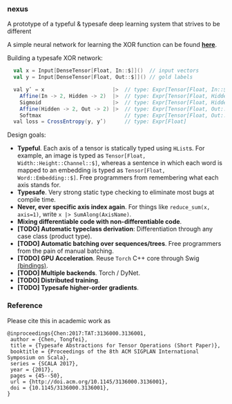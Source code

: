 ### nexus
A prototype of a typeful & typesafe deep learning system that strives to be different

A simple neural network for learning the XOR function can be found [**here**](https://github.com/ctongfei/nexus/blob/master/core/src/test/scala/nexus/XorTest.scala).

Building a typesafe XOR network:
```scala
  val x = Input[DenseTensor[Float, In::$]]()  // input vectors
  val y = Input[DenseTensor[Float, Out::$]]() // gold labels

  val yʹ = x                      |>  // type: Expr[Tensor[Float, In::$]]
    Affine(In -> 2, Hidden -> 2)  |>  // type: Expr[Tensor[Float, Hidden::$]]
    Sigmoid                       |>  // type: Expr[Tensor[Float, Hidden::$]]
    Affine(Hidden -> 2, Out -> 2) |>  // type: Expr[Tensor[Float, Out::$]]
    Softmax                           // type: Expr[Tensor[Float, Out::$]]
  val loss = CrossEntropy(y, yʹ)      // type: Expr[Float]
```

Design goals:

 - **Typeful**. Each axis of a tensor is statically typed using `HList`s. For example, an image is typed as `Tensor[Float, Width::Height::Channel::$]`, whereas a sentence in which each word is mapped to an embedding is typed as `Tensor[Float, Word::Embedding::$]`. Free programmers from remembering what each axis stands for.
 - **Typesafe**.  Very strong static type checking to eliminate most bugs at compile time.
 - **Never, ever specific axis index again**. For things like `reduce_sum(x, axis=1)`, write `x |> SumAlong(AxisName)`.
 - **Mixing differentiable code with non-differentiable code**.
 - **[TODO] Automatic typeclass derivation**: Differentiation through any case class (product type).
 - **[TODO] Automatic batching over sequences/trees**. Free programmers from the pain of manual batching.
 - **[TODO] GPU Acceleration**. Reuse `Torch` C++ core through Swig [(bindings)](https://github.com/ctongfei/torch-swig-java).
 - **[TODO] Multiple backends**. Torch / DyNet.
 - **[TODO] Distributed training**.
 - **[TODO] Typesafe higher-order gradients**.
 
### Reference
Please cite this in academic work as
```TeX
@inproceedings{Chen:2017:TAT:3136000.3136001,
 author = {Chen, Tongfei},
 title = {Typesafe Abstractions for Tensor Operations (Short Paper)},
 booktitle = {Proceedings of the 8th ACM SIGPLAN International Symposium on Scala},
 series = {SCALA 2017},
 year = {2017},
 pages = {45--50},
 url = {http://doi.acm.org/10.1145/3136000.3136001},
 doi = {10.1145/3136000.3136001},
}
```
